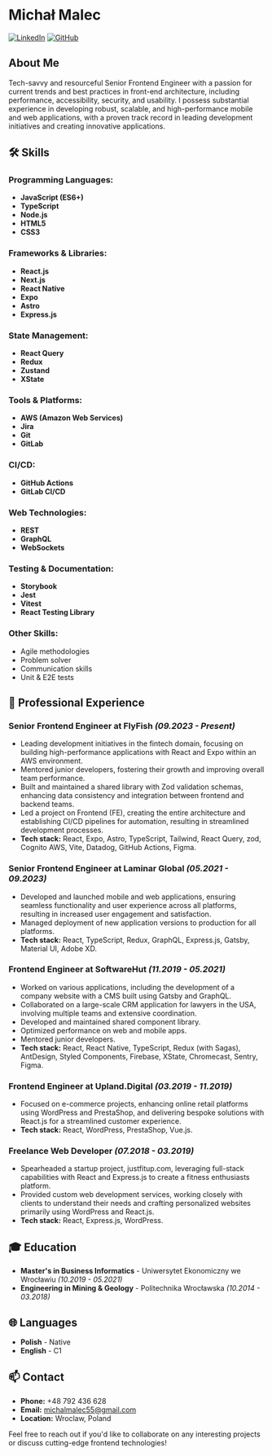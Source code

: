 # Michał Malec

[![LinkedIn](https://img.shields.io/badge/LinkedIn-Profile-blue)](https://www.linkedin.com/in/michalmalec) [![GitHub](https://img.shields.io/badge/GitHub-Follow-black)](https://github.com/your-github-username)

## About Me

Tech-savvy and resourceful Senior Frontend Engineer with a passion for current trends and best practices in front-end architecture, including performance, accessibility, security, and usability. I possess substantial experience in developing robust, scalable, and high-performance mobile and web applications, with a proven track record in leading development initiatives and creating innovative applications.

## 🛠️ Skills

### Programming Languages:
- **JavaScript (ES6+)**
- **TypeScript**
- **Node.js**
- **HTML5**
- **CSS3**

### Frameworks & Libraries:
- **React.js**
- **Next.js**
- **React Native**
- **Expo**
- **Astro**
- **Express.js**

### State Management:
- **React Query**
- **Redux**
- **Zustand**
- **XState**

### Tools & Platforms:
- **AWS (Amazon Web Services)**
- **Jira**
- **Git**
- **GitLab**

### CI/CD:
- **GitHub Actions**
- **GitLab CI/CD**

### Web Technologies:
- **REST**
- **GraphQL**
- **WebSockets**

### Testing & Documentation:
- **Storybook**
- **Jest**
- **Vitest**
- **React Testing Library**

### Other Skills:
- Agile methodologies
- Problem solver
- Communication skills
- Unit & E2E tests

## 💼 Professional Experience

### **Senior Frontend Engineer** at **FlyFish** _(09.2023 - Present)_
- Leading development initiatives in the fintech domain, focusing on building high-performance applications with React and Expo within an AWS environment.
- Mentored junior developers, fostering their growth and improving overall team performance.
- Built and maintained a shared library with Zod validation schemas, enhancing data consistency and integration between frontend and backend teams.
- Led a project on Frontend (FE), creating the entire architecture and establishing CI/CD pipelines for automation, resulting in streamlined development processes.
- **Tech stack:** React, Expo, Astro, TypeScript, Tailwind, React Query, zod, Cognito AWS, Vite, Datadog, GitHub Actions, Figma.

### **Senior Frontend Engineer** at **Laminar Global** _(05.2021 - 09.2023)_
- Developed and launched mobile and web applications, ensuring seamless functionality and user experience across all platforms, resulting in increased user engagement and satisfaction.
- Managed deployment of new application versions to production for all platforms.
- **Tech stack:** React, TypeScript, Redux, GraphQL, Express.js, Gatsby, Material UI, Adobe XD.

### **Frontend Engineer** at **SoftwareHut** _(11.2019 - 05.2021)_
- Worked on various applications, including the development of a company website with a CMS built using Gatsby and GraphQL.
- Collaborated on a large-scale CRM application for lawyers in the USA, involving multiple teams and extensive coordination.
- Developed and maintained shared component library.
- Optimized performance on web and mobile apps.
- Mentored junior developers.
- **Tech stack:** React, React Native, TypeScript, Redux (with Sagas), AntDesign, Styled Components, Firebase, XState, Chromecast, Sentry, Figma.

### **Frontend Engineer** at **Upland.Digital** _(03.2019 - 11.2019)_
- Focused on e-commerce projects, enhancing online retail platforms using WordPress and PrestaShop, and delivering bespoke solutions with React.js for a streamlined customer experience.
- **Tech stack:** React, WordPress, PrestaShop, Vue.js.

### **Freelance Web Developer** _(07.2018 - 03.2019)_
- Spearheaded a startup project, justfitup.com, leveraging full-stack capabilities with React and Express.js to create a fitness enthusiasts platform.
- Provided custom web development services, working closely with clients to understand their needs and crafting personalized websites primarily using WordPress and React.js.
- **Tech stack:** React, Express.js, WordPress.

## 🎓 Education
- **Master's in Business Informatics** - Uniwersytet Ekonomiczny we Wrocławiu _(10.2019 - 05.2021)_
- **Engineering in Mining & Geology** - Politechnika Wrocławska _(10.2014 - 03.2018)_

## 🌐 Languages
- **Polish** - Native
- **English** - C1

## 📫 Contact
- **Phone:** +48 792 436 628
- **Email:** michalmalec55@gmail.com
- **Location:** Wroclaw, Poland

Feel free to reach out if you'd like to collaborate on any interesting projects or discuss cutting-edge frontend technologies!
